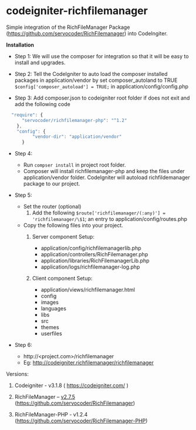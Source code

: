 # codeigniter-richfilemanager
Simple integration of the RichFileManager Package
(<https://github.com/servocoder/RichFilemanager>) into CodeIngiter.

**Installation**

-   Step 1: We will use the composer for integration so that it will be easy to install and upgrades.

-   Step 2: Tell the CodeIgniter to auto load the composer installed packages in application/vendor by set composer_autoland to TRUE
        `$config['composer_autoload'] = TRUE;` in application/config/config.php

-   Step 3: Add composer.json to codeigniter root folder if does not exit and add the following code
```javascript
  "require": {		
      "servocoder/richfilemanager-php": "^1.2"
    },
    "config": {
          "vendor-dir": "application/vendor"        
      }	
```        
	
-   Step 4:
    -   Run `compser install` in project root folder. 
    -   Composer will install richfilemanager-php and keep the files under
        application/vendor folder. CodeIgniter will autoload richfildemanager
        package to our project.

-   Step 5:
    -   Set the router (optional)
        1.  Add the following `$route['richfilemanager/(:any)'] =
            'richfilemanager/\$1`; an entry to application/config/routes.php
    -   Copy the following files into your project.
        1.  Server component Setup:
            -   application/config/richfilemanagerlib.php
            -   application/controllers/RichFilemanager.php                   
            -   application/libraries/RichFilemanagerLib.php
	          -   application/logs/richfilemanager-log.php  

        2.  Client component Setup:
            -   application/views/richfilemanager.html
            -   config
            -   images
            -   languages
            -   libs
            -   src
            -   themes
            -   userfiles

-   Step 6:
    -   http://<project.com>/richfilemanager
    -   Eg: http://codeigniter.richfilemanager/richfilemanager

Versions:

1.  Codeigniter - v3.1.8 ( <https://codeigniter.com/> )

2.  RichFileManager –
    [v2.7.5](https://github.com/servocoder/RichFilemanager/tree/v2.7.5)
    (<https://github.com/servocoder/RichFilemanager>)

3.  RichFileManager-PHP - v1.2.4
    (<https://github.com/servocoder/RichFilemanager-PHP>)



